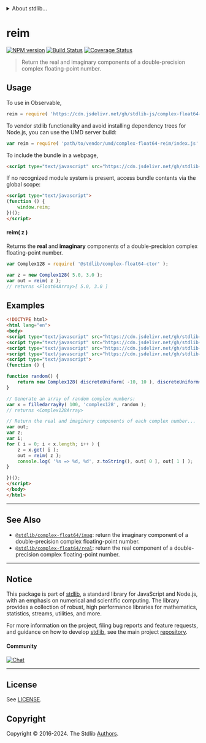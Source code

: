<!--

@license Apache-2.0

Copyright (c) 2018 The Stdlib Authors.

Licensed under the Apache License, Version 2.0 (the "License");
you may not use this file except in compliance with the License.
You may obtain a copy of the License at

   http://www.apache.org/licenses/LICENSE-2.0

Unless required by applicable law or agreed to in writing, software
distributed under the License is distributed on an "AS IS" BASIS,
WITHOUT WARRANTIES OR CONDITIONS OF ANY KIND, either express or implied.
See the License for the specific language governing permissions and
limitations under the License.

-->


<details>
  <summary>
    About stdlib...
  </summary>
  <p>We believe in a future in which the web is a preferred environment for numerical computation. To help realize this future, we've built stdlib. stdlib is a standard library, with an emphasis on numerical and scientific computation, written in JavaScript (and C) for execution in browsers and in Node.js.</p>
  <p>The library is fully decomposable, being architected in such a way that you can swap out and mix and match APIs and functionality to cater to your exact preferences and use cases.</p>
  <p>When you use stdlib, you can be absolutely certain that you are using the most thorough, rigorous, well-written, studied, documented, tested, measured, and high-quality code out there.</p>
  <p>To join us in bringing numerical computing to the web, get started by checking us out on <a href="https://github.com/stdlib-js/stdlib">GitHub</a>, and please consider <a href="https://opencollective.com/stdlib">financially supporting stdlib</a>. We greatly appreciate your continued support!</p>
</details>

# reim

[![NPM version][npm-image]][npm-url] [![Build Status][test-image]][test-url] [![Coverage Status][coverage-image]][coverage-url] <!-- [![dependencies][dependencies-image]][dependencies-url] -->

> Return the real and imaginary components of a double-precision complex floating-point number.

<!-- Section to include introductory text. Make sure to keep an empty line after the intro `section` element and another before the `/section` close. -->

<section class="intro">

</section>

<!-- /.intro -->

<!-- Package usage documentation. -->



<section class="usage">

## Usage

To use in Observable,

```javascript
reim = require( 'https://cdn.jsdelivr.net/gh/stdlib-js/complex-float64-reim@v0.1.2-umd/browser.js' )
```

To vendor stdlib functionality and avoid installing dependency trees for Node.js, you can use the UMD server build:

```javascript
var reim = require( 'path/to/vendor/umd/complex-float64-reim/index.js' )
```

To include the bundle in a webpage,

```html
<script type="text/javascript" src="https://cdn.jsdelivr.net/gh/stdlib-js/complex-float64-reim@v0.1.2-umd/browser.js"></script>
```

If no recognized module system is present, access bundle contents via the global scope:

```html
<script type="text/javascript">
(function () {
    window.reim;
})();
</script>
```

#### reim( z )

Returns the **real** and **imaginary** components of a double-precision complex floating-point number.

```javascript
var Complex128 = require( '@stdlib/complex-float64-ctor' );

var z = new Complex128( 5.0, 3.0 );
var out = reim( z );
// returns <Float64Array>[ 5.0, 3.0 ]
```

</section>

<!-- /.usage -->

<!-- Package usage notes. Make sure to keep an empty line after the `section` element and another before the `/section` close. -->

<section class="notes">

</section>

<!-- /.notes -->

<!-- Package usage examples. -->

<section class="examples">

## Examples

<!-- eslint-disable max-len -->

<!-- eslint no-undef: "error" -->

```html
<!DOCTYPE html>
<html lang="en">
<body>
<script type="text/javascript" src="https://cdn.jsdelivr.net/gh/stdlib-js/complex-float64-ctor@umd/browser.js"></script>
<script type="text/javascript" src="https://cdn.jsdelivr.net/gh/stdlib-js/random-base-discrete-uniform@umd/browser.js"></script>
<script type="text/javascript" src="https://cdn.jsdelivr.net/gh/stdlib-js/array-filled-by@umd/browser.js"></script>
<script type="text/javascript" src="https://cdn.jsdelivr.net/gh/stdlib-js/complex-float64-reim@v0.1.2-umd/browser.js"></script>
<script type="text/javascript">
(function () {

function random() {
    return new Complex128( discreteUniform( -10, 10 ), discreteUniform( -10, 10 ) );
}

// Generate an array of random complex numbers:
var x = filledarrayBy( 100, 'complex128', random );
// returns <Complex128Array>

// Return the real and imaginary components of each complex number...
var out;
var z;
var i;
for ( i = 0; i < x.length; i++ ) {
    z = x.get( i );
    out = reim( z );
    console.log( '%s => %d, %d', z.toString(), out[ 0 ], out[ 1 ] );
}

})();
</script>
</body>
</html>
```

</section>

<!-- /.examples -->

<!-- C interface documentation. -->



<!-- Section to include cited references. If references are included, add a horizontal rule *before* the section. Make sure to keep an empty line after the `section` element and another before the `/section` close. -->

<section class="references">

</section>

<!-- /.references -->

<!-- Section for related `stdlib` packages. Do not manually edit this section, as it is automatically populated. -->

<section class="related">

* * *

## See Also

-   <span class="package-name">[`@stdlib/complex-float64/imag`][@stdlib/complex/float64/imag]</span><span class="delimiter">: </span><span class="description">return the imaginary component of a double-precision complex floating-point number.</span>
-   <span class="package-name">[`@stdlib/complex-float64/real`][@stdlib/complex/float64/real]</span><span class="delimiter">: </span><span class="description">return the real component of a double-precision complex floating-point number.</span>

</section>

<!-- /.related -->

<!-- Section for all links. Make sure to keep an empty line after the `section` element and another before the `/section` close. -->


<section class="main-repo" >

* * *

## Notice

This package is part of [stdlib][stdlib], a standard library for JavaScript and Node.js, with an emphasis on numerical and scientific computing. The library provides a collection of robust, high performance libraries for mathematics, statistics, streams, utilities, and more.

For more information on the project, filing bug reports and feature requests, and guidance on how to develop [stdlib][stdlib], see the main project [repository][stdlib].

#### Community

[![Chat][chat-image]][chat-url]

---

## License

See [LICENSE][stdlib-license].


## Copyright

Copyright &copy; 2016-2024. The Stdlib [Authors][stdlib-authors].

</section>

<!-- /.stdlib -->

<!-- Section for all links. Make sure to keep an empty line after the `section` element and another before the `/section` close. -->

<section class="links">

[npm-image]: http://img.shields.io/npm/v/@stdlib/complex-float64-reim.svg
[npm-url]: https://npmjs.org/package/@stdlib/complex-float64-reim

[test-image]: https://github.com/stdlib-js/complex-float64-reim/actions/workflows/test.yml/badge.svg?branch=v0.1.2
[test-url]: https://github.com/stdlib-js/complex-float64-reim/actions/workflows/test.yml?query=branch:v0.1.2

[coverage-image]: https://img.shields.io/codecov/c/github/stdlib-js/complex-float64-reim/main.svg
[coverage-url]: https://codecov.io/github/stdlib-js/complex-float64-reim?branch=main

<!--

[dependencies-image]: https://img.shields.io/david/stdlib-js/complex-float64-reim.svg
[dependencies-url]: https://david-dm.org/stdlib-js/complex-float64-reim/main

-->

[chat-image]: https://img.shields.io/gitter/room/stdlib-js/stdlib.svg
[chat-url]: https://app.gitter.im/#/room/#stdlib-js_stdlib:gitter.im

[stdlib]: https://github.com/stdlib-js/stdlib

[stdlib-authors]: https://github.com/stdlib-js/stdlib/graphs/contributors

[umd]: https://github.com/umdjs/umd
[es-module]: https://developer.mozilla.org/en-US/docs/Web/JavaScript/Guide/Modules

[deno-url]: https://github.com/stdlib-js/complex-float64-reim/tree/deno
[deno-readme]: https://github.com/stdlib-js/complex-float64-reim/blob/deno/README.md
[umd-url]: https://github.com/stdlib-js/complex-float64-reim/tree/umd
[umd-readme]: https://github.com/stdlib-js/complex-float64-reim/blob/umd/README.md
[esm-url]: https://github.com/stdlib-js/complex-float64-reim/tree/esm
[esm-readme]: https://github.com/stdlib-js/complex-float64-reim/blob/esm/README.md
[branches-url]: https://github.com/stdlib-js/complex-float64-reim/blob/main/branches.md

[stdlib-license]: https://raw.githubusercontent.com/stdlib-js/complex-float64-reim/main/LICENSE

<!-- <related-links> -->

[@stdlib/complex/float64/imag]: https://github.com/stdlib-js/complex-float64-imag/tree/umd

[@stdlib/complex/float64/real]: https://github.com/stdlib-js/complex-float64-real/tree/umd

<!-- </related-links> -->

</section>

<!-- /.links -->
